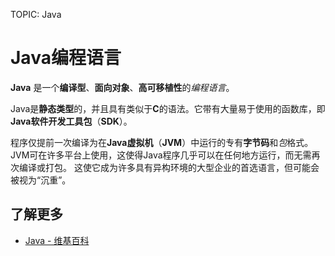 TOPIC: Java

# Java编程语言

**Java** 是一个**编译型**、**面向对象**、**高可移植性**的*编程语言*。

Java是**静态类型**的，并且具有类似于**C**的语法。它带有大量易于使用的函数库，即**Java软件开发工具包**（**SDK**）。

程序仅提前一次编译为在**Java虚拟机**（**JVM**）中运行的专有**字节码**和*包*格式。JVM可在许多平台上使用，这使得Java程序几乎可以在任何地方运行，而无需再次编译或打包。
这使它成为许多具有异构环境的大型企业的首选语言，但可能会被视为“沉重”。

## 了解更多

- [Java - 维基百科](https://en.wikipedia.org/wiki/Java%20(programming%20language))
